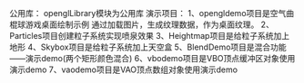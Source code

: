 公用库：
openglLibrary模块为公用库
演示项目：
1、opengldemo项目是空气曲棍球游戏桌面绘制示例
通过加载图片，生成纹理数据，作为桌面纹理。
2、Particles项目创建粒子系统实现喷泉效果
3、Heightmap项目是给粒子系统加上地形
4、Skybox项目是给粒子系统加上天空盒
5、BlendDemo项目是混合功能——演示demo(两个矩形颜色混合)
6、vbodemo项目是VBO顶点缓冲区对象使用演示demo
7、vaodemo项目是VAO顶点数组对象使用演示demo


